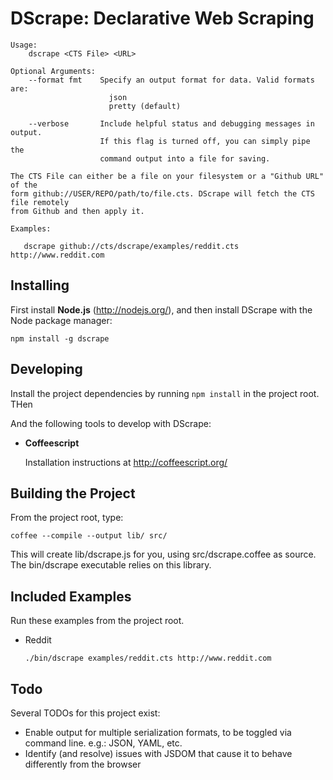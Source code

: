 DScrape: Declarative Web Scraping
=================================

    Usage:
        dscrape <CTS File> <URL>

    Optional Arguments:
        --format fmt    Specify an output format for data. Valid formats are:
                          json
                          pretty (default)

        --verbose       Include helpful status and debugging messages in output.
                        If this flag is turned off, you can simply pipe the
                        command output into a file for saving.

    The CTS File can either be a file on your filesystem or a "Github URL" of the
    form github://USER/REPO/path/to/file.cts. DScrape will fetch the CTS file remotely
    from Github and then apply it.

    Examples:

       dscrape github://cts/dscrape/examples/reddit.cts http://www.reddit.com

Installing 
----------

First install **Node.js** (http://nodejs.org/), and then install DScrape with the Node package manager:

    npm install -g dscrape

Developing
-----------

Install the project dependencies by running `npm install` in the project root. THen 


And the following tools to develop with DScrape:

  * **Coffeescript**

    Installation instructions at http://coffeescript.org/

Building the Project
--------------------

From the project root, type:

    coffee --compile --output lib/ src/

This will create lib/dscrape.js for you, using src/dscrape.coffee as source.
The bin/dscrape executable relies on this library.

Included Examples
-----------------

Run these examples from the project root.

  * Reddit

    `./bin/dscrape examples/reddit.cts http://www.reddit.com`

Todo
----

Several TODOs for this project exist:

  * Enable output for multiple serialization formats, to be toggled via command
    line. e.g.: JSON, YAML, etc.
  * Identify (and resolve) issues with JSDOM that cause it to behave
    differently from the browser

